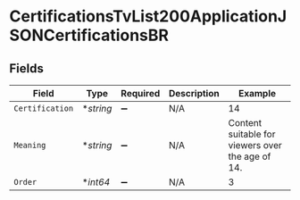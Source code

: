 # CertificationsTvList200ApplicationJSONCertificationsBR


## Fields

| Field                                            | Type                                             | Required                                         | Description                                      | Example                                          |
| ------------------------------------------------ | ------------------------------------------------ | ------------------------------------------------ | ------------------------------------------------ | ------------------------------------------------ |
| `Certification`                                  | **string*                                        | :heavy_minus_sign:                               | N/A                                              | 14                                               |
| `Meaning`                                        | **string*                                        | :heavy_minus_sign:                               | N/A                                              | Content suitable for viewers over the age of 14. |
| `Order`                                          | **int64*                                         | :heavy_minus_sign:                               | N/A                                              | 3                                                |